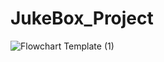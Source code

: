 # JukeBox_Project
![Flowchart Template (1)](https://user-images.githubusercontent.com/125913674/220415856-edf8dfdd-2d2f-40ad-947f-c94bbfc630d5.jpg)

